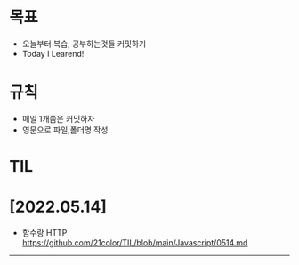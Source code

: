 목표
=======
* 오늘부터 복습, 공부하는것들 커밋하기
* Today I Learend! 

규칙 
=======

* 매일 1개쯤은 커밋하자
* 영문으로 파일,폴더명 작성

TIL
=======
# [2022.05.14] 
 * 함수랑 HTTP
 https://github.com/21color/TIL/blob/main/Javascript/0514.md
--------------

